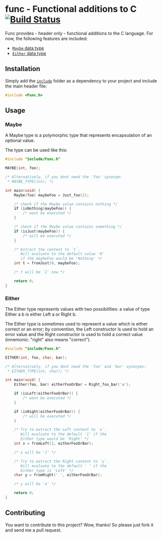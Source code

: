 # func - Functional additions to C [![Build Status](https://travis-ci.org/saschagrunert/func.svg)](https://travis-ci.org/saschagrunert/func)

Func provides - header only - functional additions to the C language. For now,
the following features are included:

- [`Maybe` data type](./include/Maybe.h)
- [`Either` data type](./include/Either.h)

## Installation

Simply add the [`include`](./include) folder as a dependency to your project and
include the main header file:

```c
#include <Func.h>
```

## Usage

### Maybe

A Maybe type is a polymorphic type that represents encapsulation of an optional
value.

The type can be used like this:

```c
#include "include/Func.h"

MAYBE(int, foo);

/* Alternatively, if you dont need the 'foo' synonym:
 * MAYBE_TYPE(int); */

int main(void) {
    Maybe(foo) maybeFoo = Just_foo(2);

    /* check if the Maybe value contains nothing */
    if (isNothing(maybeFoo)) {
        /* wont be executed */
    }

    /* check if the Maybe value contains something */
    if (isJust(maybeFoo)) {
        /* will be executed */
    }

    /* Extract the content to `t`.
       Will evaluate to the default value '0'
       if the maybeFoo would be 'Nothing' */
    int t = fromJust(0, maybeFoo);

    /* t will be `2` now */

    return 0;
}
```

### Either

The Either type represents values with two possibilities: a value of type Either
a b is either Left a or Right b.

The Either type is sometimes used to represent a value which is either correct
or an error; by convention, the Left constructor is used to hold an error value
and the Right constructor is used to hold a correct value (mnemonic: "right"
also means "correct").

```c
#include "include/Func.h"

EITHER(int, foo, char, bar);

/* Alternatively, if you dont need the 'foo' and 'bar' synonyms:
 * EITHER_TYPE(int, char); */

int main(void) {
    Either(foo, bar) eitherFooOrBar = Right_foo_bar('a');

    if (isLeft(eitherFooOrBar)) {
        /* wont be executed */
    }

    if (isRight(eitherFooOrBar)) {
        /* will be executed */
    }

    /* Try to extract the Left content to `x`.
       Will evaluate to the default '1' if the
       Either type would be 'Right' */
    int x = fromLeft(1, eitherFooOrBar);

    /* x will be '1' */

    /* Try to extract the Right content to `y`.
       Will evaluate to the default ' ' if the
       Either type is 'Left' */
    char y = fromRight(' ', eitherFooOrBar);

    /* y will be 'a' */

    return 0;
}
```

## Contributing
You want to contribute to this project? Wow, thanks! So please just fork it and
send me a pull request.
